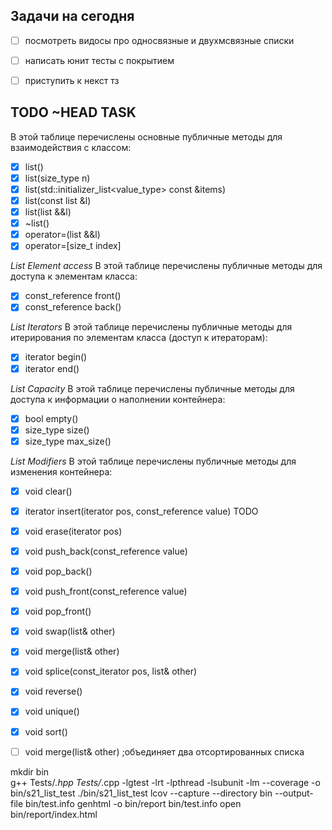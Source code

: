 ## Задачи на сегодня 
- [ ] посмотреть видосы про односвязные и двухмсвязные списки
- [ ] написать юнит тесты с покрытием
- [ ] приступить к некст тз



## TODO ~HEAD TASK
В этой таблице перечислены основные публичные методы для взаимодействия с классом:
 - [x] list() 
 - [x] list(size_type n)
 - [x] list(std::initializer_list<value_type> const &items)
 - [x] list(const list &l)
 - [x] list(list &&l)
 - [x] ~list() 
 - [x] operator=(list &&l)
 - [x] operator=[size_t index]

*List Element access*
В этой таблице перечислены публичные методы для доступа к элементам класса:

 - [x] const_reference front() 
 - [x] const_reference back() 

*List Iterators*
В этой таблице перечислены публичные методы для итерирования по элементам класса (доступ к итераторам):

 - [x] iterator begin() 
 - [x] iterator end() 

*List Capacity*
В этой таблице перечислены публичные методы для доступа к информации о наполнении контейнера:

 - [x] bool empty()  
 - [x] size_type size() 
 - [x] size_type max_size()  

*List Modifiers*
В этой таблице перечислены публичные методы для изменения контейнера:

 - [x] void clear() 
 - [x] iterator insert(iterator pos, const_reference value)  TODO
 - [x] void erase(iterator pos)
- [x] void push_back(const_reference value) 
- [x] void pop_back() 
- [x] void push_front(const_reference value) 
- [x] void pop_front() 
 - [x] void swap(list& other)
 - [x] void merge(list& other)
 - [x] void splice(const_iterator pos, list& other)
 - [x] void reverse() 
 - [x] void unique() 
 - [x] void sort() 









 <!-- TODO TASK ~TAIL -->
 <!-- NOTE: TASK ~TAIL -->
 - [ ] void merge(list& other) ;объединяет два отсортированных списка




mkdir bin   
g++ Tests/*.hpp Tests/*.cpp -lgtest -lrt -lpthread -lsubunit -lm --coverage -o bin/s21_list_test
./bin/s21_list_test
lcov --capture --directory bin --output-file bin/test.info
genhtml -o bin/report bin/test.info 
open bin/report/index.html 